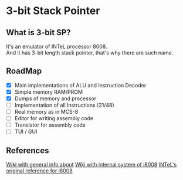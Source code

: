 # 3-bit Stack Pointer

## What is 3-bit SP?

It's an emulator of INTeL processor 8008.</br>
And it has 3-bit length stack pointer, that's why there are such name.

## RoadMap

 - [X] Main implementations of ALU and Instruction Decoder
 - [X] Simple memory RAM/PROM
 - [X] Dumps of memory and processor
 - [ ] Implementation of all Instructions (21/48)
 - [ ] Real memory as in MCS-8
 - [ ] Editor for writing assembly code
 - [ ] Translator for assembly code
 - [ ] TUI / GUI

## References

[Wiki with general info about](https://en.wikipedia.org/wiki/Intel_8008)
[Wiki with internal system of i8008](https://en.wikichip.org/wiki/intel/mcs-8/isa)
[INTeL's original reference for i8008]()